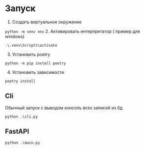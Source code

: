 # Запуск
1. Создать виртуальное окружение 

``
python -m venv env
``
2. Активировать интерпретатор ( пример для windows)

``
.\.venv\Scripts\activate
``

3. Установить poetry

``
python -m pip install poetry
``

4. Установить зависимости

``
poetry install
``


## Cli
Обычный запуск с выводом консоль всех записей из бд

``
python .\cli.py 
``

## FastAPI
``
python .\main.py
``
